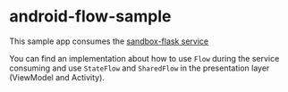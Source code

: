 # android-flow-sample

This sample app consumes the [sandbox-flask service](https://github.com/DevPicon/sandbox-flask)

You can find an implementation about how to use `Flow` during the service consuming and use `StateFlow` and `SharedFlow` in the presentation layer (ViewModel and Activity).
